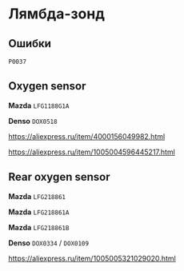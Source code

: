 # Лямбда-зонд

## Ошибки

`P0037`

## Oxygen sensor

__Mazda__ `LFG1188G1A`

__Denso__ `DOX0518`

https://aliexpress.ru/item/4000156049982.html

https://aliexpress.ru/item/1005004596445217.html

## Rear oxygen sensor

__Mazda__ `LFG218861`

__Mazda__ `LFG218861A`

__Mazda__ `LFG218861B`

__Denso__ `DOX0334` / `DOX0109`

https://aliexpress.ru/item/1005005321029020.html